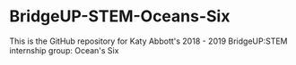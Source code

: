 # BridgeUP-STEM-Oceans-Six

This is the GitHub repository for Katy Abbott's 2018 - 2019 BridgeUP:STEM internship group: Ocean's Six
